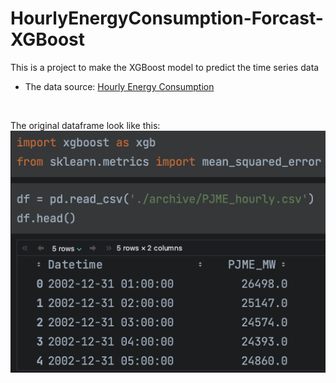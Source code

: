 # HourlyEnergyConsumption-Forcast-XGBoost

This is a project to make the XGBoost model to predict the time series data<br/>

* The data source: [Hourly Energy Consumption](https://www.kaggle.com/datasets/robikscube/hourly-energy-consumption)

<br/>

The original dataframe look like this: <br/>
![screen-shot](original-datafrmae.png)

